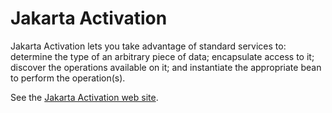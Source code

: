 # Jakarta Activation

Jakarta Activation lets you take advantage of standard services to:
determine the type of an arbitrary piece of data; encapsulate access to
it; discover the operations available on it; and instantiate the
appropriate bean to perform the operation(s).

See the
[Jakarta Activation web site](https://eclipse-ee4j.github.io/jaf/).
